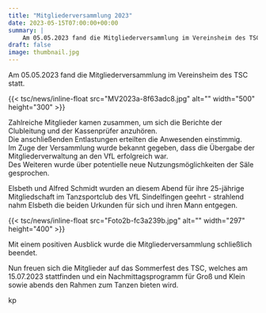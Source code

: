 ```yaml
---
title: "Mitgliederversammlung 2023"
date: 2023-05-15T07:00:00+00:00
summary: |
    Am 05.05.2023 fand die Mitgliederversammlung im Vereinsheim des TSC statt.
draft: false
image: thumbnail.jpg
---
```


Am 05.05.2023 fand die Mitgliederversammlung im Vereinsheim des TSC statt.

{{< tsc/news/inline-float src="MV2023a-8f63adc8.jpg" alt="" width="500" height="300" >}}

Zahlreiche Mitglieder kamen zusammen, um sich die Berichte der Clubleitung und der Kassenprüfer anzuhören.  
Die anschließenden Entlastungen erteilten die Anwesenden einstimmig.   
Im Zuge der Versammlung wurde bekannt gegeben, dass die Übergabe der Mitgliederverwaltung an den VfL erfolgreich war.  
Des Weiteren wurde über potentielle neue Nutzungsmöglichkeiten der Säle gesprochen.

Elsbeth und Alfred Schmidt wurden an diesem Abend für ihre 25-jährige Mitgliedschaft im Tanzsportclub des VfL Sindelfingen geehrt - strahlend nahm Elsbeth die beiden Urkunden für sich und ihren Mann entgegen.   


{{< tsc/news/inline-float src="Foto2b-fc3a239b.jpg" alt="" width="297" height="400" >}}

Mit einem positiven Ausblick wurde die Mitgliederversammlung schließlich beendet.   
  
Nun freuen sich die Mitglieder auf das Sommerfest des TSC, welches am 15.07.2023 stattfinden und ein Nachmittagsprogramm für Groß und Klein sowie abends den Rahmen zum Tanzen bieten wird.

kp


